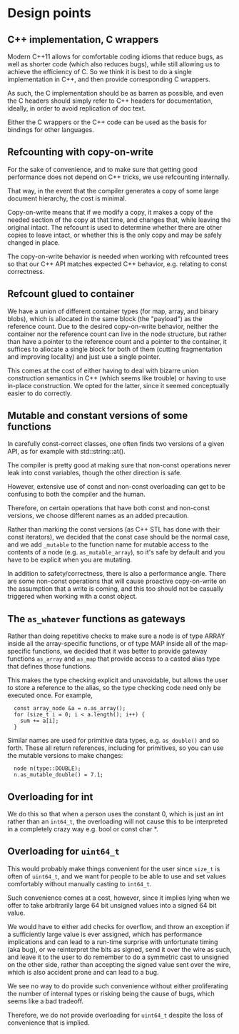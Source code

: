 # Design points

## C++ implementation, C wrappers

Modern C++11 allows for comfortable coding idioms that reduce bugs, as
well as shorter code (which also reduces bugs), while still allowing us to
achieve the efficiency of C.  So we think it is best to do a single
implementation in C++, and then provide corresponding C wrappers.

As such, the C implementation should be as barren as possible, and even the
C headers should simply refer to C++ headers for documentation, ideally, in
order to avoid replication of doc text.

Either the C wrappers or the C++ code can be used as the basis for bindings
for other languages.

## Refcounting with copy-on-write

For the sake of convenience, and to make sure that getting good performance
does not depend on C++ tricks, we use refcounting internally.

That way, in the event that the compiler generates a copy of some large
document hierarchy, the cost is minimal.

Copy-on-write means that if we modify a copy, it makes a copy of the needed
section of the copy at that time, and changes that, while leaving the original
intact.  The refcount is used to determine whether there are other copies to
leave intact, or whether this is the only copy and may be safely changed in
place.

The copy-on-write behavior is needed when working with refcounted trees
so that our C++ API matches expected C++ behavior, e.g. relating to const
correctness.

## Refcount glued to container

We have a union of different container types (for map, array, and binary
blobs), which is allocated in the same block (the "payload") as the reference
count.  Due to the desired copy-on-write behavior, neither the container nor
the reference count can live in the node structure, but rather than have a
pointer to the reference count and a pointer to the container, it suffices
to allocate a single block for both of them (cutting fragmentation and
improving locality) and just use a single pointer.

This comes at the cost of either having to deal with bizarre union
construction semantics in C++ (which seems like trouble) or having to
use in-place construction.  We opted for the latter, since it seemed
conceptually easier to do correctly.

## Mutable and constant versions of some functions

In carefully const-correct classes, one often finds two versions of a given
API, as for example with std::string::at().

The compiler is pretty good at making sure that non-const operations never
leak into const variables, though the other direction is safe.

However, extensive use of const and non-const overloading can get to be
confusing to both the compiler and the human.

Therefore, on certain operations that have both const and non-const versions,
we choose different names as an added precaution.

Rather than marking the const versions (as C++ STL has done with their
const iterators), we decided that the const case should be the normal
case, and we add `_mutable` to the function name for mutable access to
the contents of a node (e.g. `as_mutable_array`), so it's safe by default and
you have to be explicit when you are mutating.

In addition to safety/correctness, there is also a performance angle.  There
are some non-const operations that will cause proactive copy-on-write on the
assumption that a write is coming, and this too should not be casually
triggered when working with a const object.

## The `as_whatever` functions as gateways

Rather than doing repetitive checks to make sure a node is of type ARRAY
inside all the array-specific functions, or of type MAP inside all of the
map-specific functions, we decided that it was better to provide gateway
functions `as_array` and `as_map` that provide access to a casted alias type
that defines those functions.

This makes the type checking explicit and unavoidable, but allows the user to
store a reference to the alias, so the type checking code need only be
executed once.  For example,

```
  const array_node &a = n.as_array();
  for (size_t i = 0; i < a.length(); i++) {
    sum += a[i];
  }
```

Similar names are used for primitive data types, e.g. `as_double()` and so
forth.  These all return references, including for primitives, so you can
use the mutable versions to make changes:

```
  node n(type::DOUBLE);
  n.as_mutable_double() = 7.1;
```

## Overloading for int

We do this so that when a person uses the constant 0, which is just an int
rather than an `int64_t`, the overloading will not cause this to be
interpreted in a completely crazy way e.g. bool or const char \*.

## Overloading for `uint64_t`

This would probably make things convenient for the user since `size_t` is
often of `uint64_t`, and we want for people to be able to use and set values
comfortably without manually casting to `int64_t`.

Such convenience comes at a cost, however, since it implies lying when we
offer to take arbitrarily large 64 bit unsigned values into a signed 64 bit
value.

We would have to either add checks for overflow, and throw an exception if a
sufficiently large value is ever assigned, which has performance implications
and can lead to a run-time surprise with unfortunate timing (aka bug), or we
reinterpret the bits as signed, send it over the wire as such, and leave it to
the user to do remember to do a symmetric cast to unsigned on the other side,
rather than accepting the signed value sent over the wire, which is also
accident prone and can lead to a bug.

We see no way to do provide such convenience without either proliferating
the number of internal types or risking being the cause of bugs, which seems
like a bad tradeoff.

Therefore, we do not provide overloading for `uint64_t` despite the loss of
convenience that is implied.
